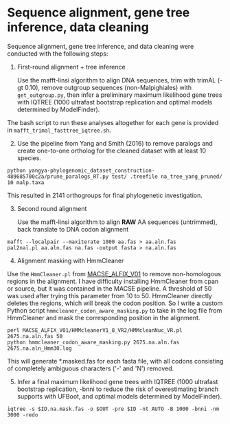 # Sequence alignment, gene tree inference, data cleaning

Sequence alignment, gene tree inference, and data cleaning were conducted with the following steps:

1. First-round alignment + tree inference
  
   Use the mafft-linsi algorithm to align DNA sequences, trim with trimAL (-gt 0.10), remove outgroup sequences (non-Malpighiales) with `get_outgroup.py`, then infer a preliminary maximum likelihood gene trees with IQTREE (1000 ultrafast bootstrap replication and optimal models determined by ModelFinder).

The bash script to run these analyses altogether for each gene is provided in `mafft_trimal_fasttree_iqtree.sh`.

2. Use the pipeline from Yang and Smith (2016) to remove paralogs and create one-to-one ortholog for the cleaned dataset with at least 10 species.

```
python yangya-phylogenomic_dataset_construction-489685700c2a/prune_paralogs_RT.py test/ .treefile na_tree_yang_pruned/ 10 malp.taxa
```
This resulted in 2141 orthogroups for final phylogenetic investigation.

3. Second round alignment

   Use the mafft-linsi algorithm to align **RAW** AA sequences (untrimmed), back translate to DNA codon alignment
```
mafft --localpair --maxiterate 1000 aa.fas > aa.aln.fas
pal2nal.pl aa.aln.fas na.fas -output fasta > na.aln.fas

```

4. Alignment masking with HmmCleaner

Use the `HmmCleaner.pl` from [MACSE_ALFIX_V01](https://github.com/ranwez/MACSE_V2_PIPELINES/tree/master) to remove non-homologous regions in the alignment. I have difficulty installing HmmCleaner from cpan or source, but it was contained in the MACSE pipeline. A threshold of 50 was used after trying this parameter from 10 to 50. HmmCleaner directly deletes the regions, which will break the codon position. So I write a custom Python script `hmmcleaner_codon_aware_masking.py` to take in the log file from HmmCleaner and mask the corresponding position in the alignment.

```
perl MACSE_ALFIX_V01/HMMcleanerV1_8_VR2/HMMcleanNuc_VR.pl 2675.na.aln.fas 50
python hmmcleaner_codon_aware_masking.py 2675.na.aln.fas 2675.na.aln_Hmm30.log 

``` 
This will generate *.masked.fas for each fasta file, with all codons consisting of completely ambiguous characters ('-' and 'N') removed.

5. Infer a final maximum likelihood gene trees with IQTREE (1000 ultrafast bootstrap replication, -bnni to reduce the risk of overestimating branch supports with UFBoot, and optimal models determined by ModelFinder).
```
iqtree -s $ID.na.mask.fas -o $OUT -pre $ID -nt AUTO -B 1000 -bnni -nm 3000 -redo
```
